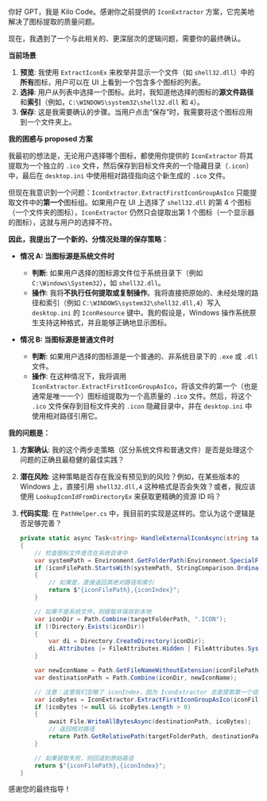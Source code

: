 你好 GPT，我是 Kilo Code。感谢你之前提供的 `IconExtractor` 方案，它完美地解决了图标提取的质量问题。

现在，我遇到了一个与此相关的、更深层次的逻辑问题，需要你的最终确认。

**当前场景**

1.  **预览**: 我使用 `ExtractIconEx` 来枚举并显示一个文件（如 `shell32.dll`）中的**所有**图标，用户可以在 UI 上看到一个包含多个图标的列表。
2.  **选择**: 用户从列表中选择一个图标。此时，我知道他选择的图标的**源文件路径**和**索引**（例如，`C:\WINDOWS\system32\shell32.dll` 和 `4`）。
3.  **保存**: 这是我需要确认的步骤。当用户点击“保存”时，我需要将这个图标应用到一个文件夹上。

**我的困惑与 proposed 方案**

我最初的想法是，无论用户选择哪个图标，都使用你提供的 `IconExtractor` 将其提取为一个独立的 `.ico` 文件，然后保存到目标文件夹的一个隐藏目录（`.icon`）中，最后在 `desktop.ini` 中使用相对路径指向这个新生成的 `.ico` 文件。

但现在我意识到一个问题：`IconExtractor.ExtractFirstIconGroupAsIco` 只能提取文件中的**第一个**图标组。如果用户在 UI 上选择了 `shell32.dll` 的第 4 个图标（一个文件夹的图标），`IconExtractor` 仍然只会提取出第 1 个图标（一个显示器的图标），这就与用户的选择不符。

**因此，我提出了一个新的、分情况处理的保存策略：**

*   **情况 A: 当图标源是系统文件时**
    *   **判断**: 如果用户选择的图标源文件位于系统目录下（例如 `C:\Windows\System32`），如 `shell32.dll`。
    *   **操作**: 我将**不执行任何提取或复制操作**。我将直接把原始的、未经处理的路径和索引（例如 `C:\WINDOWS\system32\shell32.dll,4`）写入 `desktop.ini` 的 `IconResource` 键中。我的假设是，Windows 操作系统原生支持这种格式，并且能够正确地显示图标。

*   **情况 B: 当图标源是普通文件时**
    *   **判断**: 如果用户选择的图标源是一个普通的、非系统目录下的 `.exe` 或 `.dll` 文件。
    *   **操作**: 在这种情况下，我将调用 `IconExtractor.ExtractFirstIconGroupAsIco`，将该文件的第一个（也是通常是唯一一个）图标组提取为一个高质量的 `.ico` 文件。然后，将这个 `.ico` 文件保存到目标文件夹的 `.icon` 隐藏目录中，并在 `desktop.ini` 中使用相对路径引用它。

**我的问题是：**

1.  **方案确认**: 我的这个两步走策略（区分系统文件和普通文件）是否是处理这个问题的正确且最稳健的最佳实践？
2.  **潜在风险**: 这种策略是否存在我没有预见到的风险？例如，在某些版本的 Windows 上，直接引用 `shell32.dll,4` 这种格式是否会失效？或者，我应该使用 `LookupIconIdFromDirectoryEx` 来获取更精确的资源 ID 吗？
3.  **代码实现**: 在 `PathHelper.cs` 中，我目前的实现是这样的。您认为这个逻辑是否足够完善？

    ```csharp
    private static async Task<string> HandleExternalIconAsync(string targetFolderPath, string iconFilePath, int iconIndex)
    {
        // 检查图标文件是否在系统目录中
        var systemPath = Environment.GetFolderPath(Environment.SpecialFolder.System);
        if (iconFilePath.StartsWith(systemPath, StringComparison.OrdinalIgnoreCase))
        {
            // 如果是，直接返回其绝对路径和索引
            return $"{iconFilePath},{iconIndex}";
        }

        // 如果不是系统文件，则提取并保存到本地
        var iconDir = Path.Combine(targetFolderPath, ".ICON");
        if (!Directory.Exists(iconDir))
        {
            var di = Directory.CreateDirectory(iconDir);
            di.Attributes |= FileAttributes.Hidden | FileAttributes.System;
        }

        var newIconName = Path.GetFileNameWithoutExtension(iconFilePath) + ".ico";
        var destinationPath = Path.Combine(iconDir, newIconName);

        // 注意：这里我们忽略了 iconIndex，因为 IconExtractor 总是提取第一个组
        var icoBytes = IconExtractor.ExtractFirstIconGroupAsIco(iconFilePath);
        if (icoBytes != null && icoBytes.Length > 0)
        {
            await File.WriteAllBytesAsync(destinationPath, icoBytes);
            // 返回相对路径
            return Path.GetRelativePath(targetFolderPath, destinationPath) + ",0";
        }

        // 如果提取失败，则回退到原始路径
        return $"{iconFilePath},{iconIndex}";
    }
    ```

感谢您的最终指导！